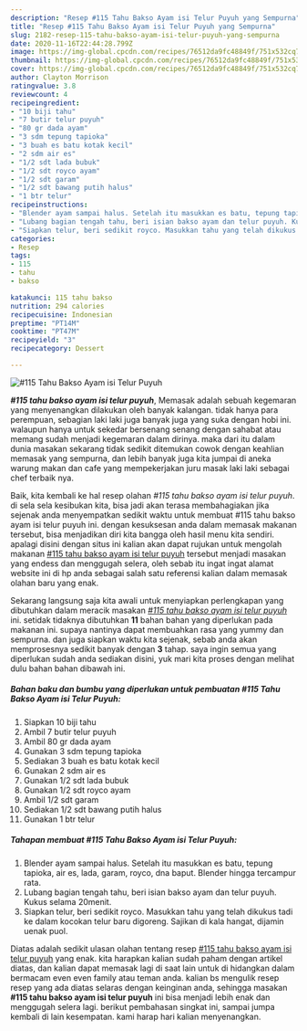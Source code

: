 ```yaml
---
description: "Resep #115 Tahu Bakso Ayam isi Telur Puyuh yang Sempurna"
title: "Resep #115 Tahu Bakso Ayam isi Telur Puyuh yang Sempurna"
slug: 2182-resep-115-tahu-bakso-ayam-isi-telur-puyuh-yang-sempurna
date: 2020-11-16T22:44:28.799Z
image: https://img-global.cpcdn.com/recipes/76512da9fc48849f/751x532cq70/115-tahu-bakso-ayam-isi-telur-puyuh-foto-resep-utama.jpg
thumbnail: https://img-global.cpcdn.com/recipes/76512da9fc48849f/751x532cq70/115-tahu-bakso-ayam-isi-telur-puyuh-foto-resep-utama.jpg
cover: https://img-global.cpcdn.com/recipes/76512da9fc48849f/751x532cq70/115-tahu-bakso-ayam-isi-telur-puyuh-foto-resep-utama.jpg
author: Clayton Morrison
ratingvalue: 3.8
reviewcount: 4
recipeingredient:
- "10 biji tahu"
- "7 butir telur puyuh"
- "80 gr dada ayam"
- "3 sdm tepung tapioka"
- "3 buah es batu kotak kecil"
- "2 sdm air es"
- "1/2 sdt lada bubuk"
- "1/2 sdt royco ayam"
- "1/2 sdt garam"
- "1/2 sdt bawang putih halus"
- "1 btr telur"
recipeinstructions:
- "Blender ayam sampai halus. Setelah itu masukkan es batu, tepung tapioka, air es, lada, garam, royco, dna baput. Blender hingga tercampur rata."
- "Lubang bagian tengah tahu, beri isian bakso ayam dan telur puyuh. Kukus selama 20menit."
- "Siapkan telur, beri sedikit royco. Masukkan tahu yang telah dikukus tadi ke dalam kocokan telur baru digoreng. Sajikan di kala hangat, dijamin uenak puol."
categories:
- Resep
tags:
- 115
- tahu
- bakso

katakunci: 115 tahu bakso 
nutrition: 294 calories
recipecuisine: Indonesian
preptime: "PT14M"
cooktime: "PT47M"
recipeyield: "3"
recipecategory: Dessert

---
```



![#115 Tahu Bakso Ayam isi Telur Puyuh](https://img-global.cpcdn.com/recipes/76512da9fc48849f/751x532cq70/115-tahu-bakso-ayam-isi-telur-puyuh-foto-resep-utama.jpg)

<b><i>#115 tahu bakso ayam isi telur puyuh</i></b>, Memasak adalah sebuah kegemaran yang menyenangkan dilakukan oleh banyak kalangan. tidak hanya para perempuan, sebagian laki laki juga banyak juga yang suka dengan hobi ini. walaupun hanya untuk sekedar bersenang senang dengan sahabat atau memang sudah menjadi kegemaran dalam dirinya. maka dari itu dalam dunia masakan sekarang tidak sedikit ditemukan cowok dengan keahlian memasak yang sempurna, dan lebih banyak juga kita jumpai di aneka warung makan dan cafe yang mempekerjakan juru masak laki laki sebagai chef terbaik nya.



Baik, kita kembali ke hal resep olahan <i>#115 tahu bakso ayam isi telur puyuh</i>. di sela sela kesibukan kita, bisa jadi akan terasa membahagiakan jika sejenak anda menyempatkan sedikit waktu untuk membuat #115 tahu bakso ayam isi telur puyuh ini. dengan kesuksesan anda dalam memasak makanan tersebut, bisa menjadikan diri kita bangga oleh hasil menu kita sendiri. apalagi disini dengan situs ini kalian akan dapat rujukan untuk mengolah makanan <u>#115 tahu bakso ayam isi telur puyuh</u> tersebut menjadi masakan yang endess dan menggugah selera, oleh sebab itu ingat ingat alamat website ini di hp anda sebagai salah satu referensi kalian dalam memasak olahan baru yang enak.


Sekarang langsung saja kita awali untuk menyiapkan perlengkapan yang dibutuhkan dalam meracik masakan <u><i>#115 tahu bakso ayam isi telur puyuh</i></u> ini. setidak tidaknya dibutuhkan <b>11</b> bahan bahan yang diperlukan pada makanan ini. supaya nantinya dapat membuahkan rasa yang yummy dan sempurna. dan juga siapkan waktu kita sejenak, sebab anda akan memprosesnya sedikit banyak dengan <b>3</b> tahap. saya ingin semua yang diperlukan sudah anda sediakan disini, yuk mari kita proses dengan melihat dulu bahan bahan dibawah ini.

<!--inarticleads1-->

##### Bahan baku dan bumbu yang diperlukan untuk pembuatan #115 Tahu Bakso Ayam isi Telur Puyuh:

1. Siapkan 10 biji tahu
1. Ambil 7 butir telur puyuh
1. Ambil 80 gr dada ayam
1. Gunakan 3 sdm tepung tapioka
1. Sediakan 3 buah es batu kotak kecil
1. Gunakan 2 sdm air es
1. Gunakan 1/2 sdt lada bubuk
1. Gunakan 1/2 sdt royco ayam
1. Ambil 1/2 sdt garam
1. Sediakan 1/2 sdt bawang putih halus
1. Gunakan 1 btr telur




<!--inarticleads2-->

##### Tahapan membuat #115 Tahu Bakso Ayam isi Telur Puyuh:

1. Blender ayam sampai halus. Setelah itu masukkan es batu, tepung tapioka, air es, lada, garam, royco, dna baput. Blender hingga tercampur rata.
1. Lubang bagian tengah tahu, beri isian bakso ayam dan telur puyuh. Kukus selama 20menit.
1. Siapkan telur, beri sedikit royco. Masukkan tahu yang telah dikukus tadi ke dalam kocokan telur baru digoreng. Sajikan di kala hangat, dijamin uenak puol.




Diatas adalah sedikit ulasan olahan tentang resep <u>#115 tahu bakso ayam isi telur puyuh</u> yang enak. kita harapkan kalian sudah paham dengan artikel diatas, dan kalian dapat memasak lagi di saat lain untuk di hidangkan dalam bermacam even even family atau teman anda. kalian bs mengulik resep resep yang ada diatas selaras dengan keinginan anda, sehingga masakan <b>#115 tahu bakso ayam isi telur puyuh</b> ini bisa menjadi lebih enak dan menggugah selera lagi. berikut pembahasan singkat ini, sampai jumpa kembali di lain kesempatan. kami harap hari kalian menyenangkan.
